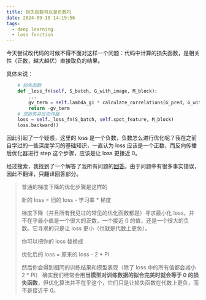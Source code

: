 ```yaml
---
title: 损失函数可以是负数吗
date: 2024-09-10 14:19:56
tags:
  - deep learning
  - loss function
---
```


今天尝试改代码的时候不得不面对这样一个问题：代码中计算的损失函数，是相关性（正数，越大越优）直接取负的结果。

具体来说：

```python
    # 损失函数
    def _loss_fn(self, S_batch, G_with_image, M_block):
        ...
        gv_term = self.lambda_g1 * calculate_correlations(G_pred, G_with_image)
        return -gv_term
    # 求损失并反向传播
    loss = self._loss_fn(S_batch, self.spot_feature, M_block)
    loss.backward()
```

因此引起了一个疑惑，这里的 loss 是一个负数，负数怎么进行优化呢？我在之前自学过的一些深度学习的基础知识，一直认为 loss 应该是一个正数，而反向传播后优化器进行 step 这个步骤，应该是让 loss 更接近 0。

经过搜索，我找到了一个解答了我所有问题的[回答](https://discuss.pytorch.org/t/what-happens-when-loss-are-negative/47883)。由于问题中有很多事实错误，因此不翻译，只翻译回答部分。

> 普通的梯度下降的优化步骤是这样的
>
> 新的 loss = 旧的 loss - 学习率 \* 梯度
>
> 梯度下降（并且所有我见过的常见的优化函数都是）寻求最小化 loss，并不在乎最小值是一个很大的正数，一个接近 0 的值，还是一个很大的负数。它寻求的只是让 loss 更小（也就是代数上更负）。
>
> 你可以把你的 loss 替换成
>
> 优化后的 loss = 原来的 loss - 2 \* Pi
>
> 然后你会得到相同的训练结果和模型表现（除了 loss 中的所有值都会减小 2 \* Pi）
> 确实我们经常会用**当模型对训练数据的拟合完美时就会等于 0 的损失函数**，但优化算法并不在乎这个，它们只是让损失函数在代数上更负，而不是接近于 0。

